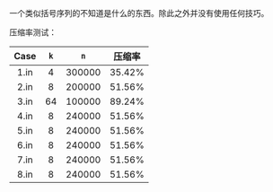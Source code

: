 一个类似括号序列的不知道是什么的东西。除此之外并没有使用任何技巧。

压缩率测试：

|Case|`k`|`n`|压缩率|
|:-:|:-:|:-:|:-:|
|1.in|4|300000|35.42%
|2.in|8|200000|51.56%
|3.in|64|100000|89.24%
|4.in|8|240000|51.56%
|5.in|8|240000|51.56%
|6.in|8|240000|51.56%
|7.in|8|240000|51.56%
|8.in|8|240000|51.56%
